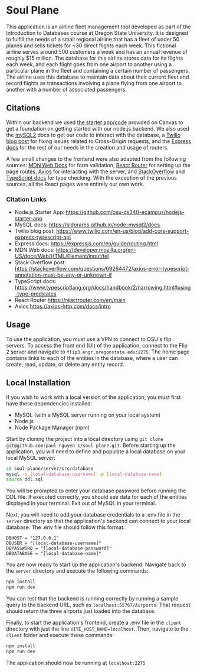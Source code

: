 # Soul Plane

This application is an airline fleet management tool developed as part of the Introduction to Databases course at Oregon State University. It is designed to fulfill the needs of a small regional airline that has a fleet of under 50 planes and sells tickets for ~30 direct flights each week. This fictional airline serves around 500 customers a week and has an annual revenue of roughly $15 million. The database for this airline stores data for its flights each week, and each flight goes from one airport to another using a particular plane in the fleet and containing a certain number of passengers. The airline uses this database to maintain data about their current fleet and record flights as transactions involving a plane flying from one airport to another with a number of associated passengers.

## Citations
Within our backend we used [the starter app/code](https://github.com/osu-cs340-ecampus/nodejs-starter-app) provided on Canvas to get a foundation on getting started with our node.js backend. We also used the [mySQL2](https://sidorares.github.io/node-mysql2/docs) docs to get our code to interact with the database, a [Twilio blog post](https://www.twilio.com/en-us/blog/add-cors-support-express-typescript-api) for fixing issues related to Cross-Origin requests, and the [Express docs](https://expressjs.com/en/guide/routing.html) for the rest of our needs in the creation and usage of routers. 

A few small changes to the frontend were also adapted from the following sources: [MDN Web Docs](https://developer.mozilla.org/en-US/docs/Web/HTML/Element/input/tel) for form validation, [React Router](https://reactrouter.com/en/main) for setting up the page routes, [Axios](https://axios-http.com/docs/intro) for interacting with the server, and [StackOverflow](https://stackoverflow.com/questions/69264472/axios-error-typescript-annotation-must-be-any-or-unknown-if) and [TypeScript docs](https://www.typescriptlang.org/docs/handbook/2/narrowing.html#using-type-predicates) for type checking. With the exception of the previous sources, all the React pages were entirely our own work.

### Citation Links
- Node.js Starter App: https://github.com/osu-cs340-ecampus/nodejs-starter-app
- MySQL docs: https://sidorares.github.io/node-mysql2/docs
- Twilio blog post: https://www.twilio.com/en-us/blog/add-cors-support-express-typescript-api
- Express docs: https://expressjs.com/en/guide/routing.html
- MDN Web docs: https://developer.mozilla.org/en-US/docs/Web/HTML/Element/input/tel
- Stack Overflow post: https://stackoverflow.com/questions/69264472/axios-error-typescript-annotation-must-be-any-or-unknown-if
- TypeScript docs: https://www.typescriptlang.org/docs/handbook/2/narrowing.html#using-type-predicates
- React Router https://reactrouter.com/en/main
- Axios https://axios-http.com/docs/intro

## Usage

To use the application, you must use a VPN to connect to OSU's flip servers. To access the front end (UI) of the application, connect to the Flip 2 server and navigate to `flip3.engr.oregonstate.edu:2275`. The home page contains links to each of the entities in the database, where a user can create, read, update, or delete any entity record. 

## Local Installation

If you wish to work with a local version of the application, you must first have these dependencies installed:
- MySQL (with a MySQL server running on your local system)
- Node.js
- Node Package Manager (npm)

Start by cloning the project into a local directory using `git clone git@github.com:paul-nguyen-1/soul-plane.git`. Before starting up the application, you will need to define and populate a local database on your local MySQL server:

```.sh
cd soul-plane/server/src/database
mysql -u [local-database-username] -p [local-database-name]
source ddl.sql
```

You will be prompted to enter your database password before running the DDL file. If executed correctly, you should see data for each of the entities displayed in your terminal. Exit out of MySQL in your terminal. 

Next, you will need to add your database credentials to a .env file in the `server` directory so that the application's backend can connect to your local database. The .env file should follow this format:

```
DBHOST = "127.0.0.1"
DBUSER = "[local-database-username]"
DBPASSWORD = "[local-database-password]"
DBDATABASE = "[local-database-name]"
```

You are now ready to start up the application's backend. Navigate back to the `server` directory and execute the following commands:

```.sh
npm install
npm run dev
```

You can test that the backend is running correctly by running a sample query to the backend URL, such as `localhost:55767/Airports`. That request should return the three airports just loaded into the database.

Finally, to start the application's frontend, create a .env file in the `client` directory with just the line `VITE_HOST_NAME=localhost`. Then, navigate to the `client` folder and execute these commands:

```.sh
npm install
npm run dev
```

The application should now be running at `localhost:2275`
